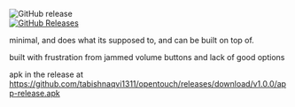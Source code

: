 ![GitHub release](https://img.shields.io/github/v/release/tabishnaqvi1311/opentouch?include_prereleases)  
[![GitHub Releases](https://img.shields.io/github/downloads/tabishnaqvi1311/opentouch/total?color=blue)](https://github.com/tabishnaqvi1311/opentouch/releases)

minimal, and does what its supposed to, and can be built on top of.

built with frustration from jammed volume buttons and lack of good options

apk in the release at
https://github.com/tabishnaqvi1311/opentouch/releases/download/v1.0.0/app-release.apk
